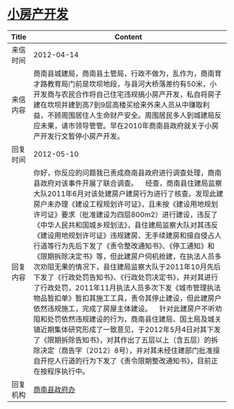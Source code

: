 # <a href="http://www.shangluo.gov.cn/zmhd/ldxxxx.jsp?urltype=leadermail.LeaderMailContentUrl&wbtreeid=1112&leadermailid=1160">小房产开发</a>
|Title|Content|
|:---:|---|
|来信时间|2012-04-14|
|来信内容|商南县城建局，商南县土管局，行政不做为，乱作为，商南育才路教育局门前是坎坝地段，与县河大桥落差约有50米，小开发商与农民合作将自己住宅违规搞小房产开发，私自将房子建在坎坝并建到高7到9层高楼买给来外来人员从中赚取利益，不顾周围居住人生命财产安全。周围居民多人到城建局反应未果，请市领导管管。早在2010年商南县政府就关于小房产开发行文暂停小房产开发。|
|回复时间|2012-05-10|
|回复内容|你好，你反应的问题我已责成商南县政府进行调查处理，商南县政府对该事件开展了联合调查。    经查，商南县住建局监察大队2011年6月对该处建房户建房行为进行了核查。发现此建房户未办理《建设工程规划许可证》，且未按《建设用地规划许可证》要求（批准建设为四层800m2）进行建设，违反了《中华人民共和国城乡规划法》，县住建局监察大队对其违反《建设用地规划许可证》违规建房、无手续建房和擅自侵占人行道等行为先后下发了《责令整改通知书》、《停工通知》和《限期拆除决定书》等，但此建房户伺机抢建，在执法人员多次劝阻无果的情况下，县住建局监察大队于2011年10月先后下发了《行政处罚告知书》、《行政处罚决定书》，并对其进行了行政处罚，2011年11月执法人员多次下发《城市管理执法物品暂扣单》暂扣其施工工具，责令其停止建设，但此建房户依然违规施工，完成了房屋主体建设。    针对此建房户不听劝阻和处罚依然违规建设的行为，商南县住建局、国土局及城关镇近期集体研究形成了一致意见，于2012年5月4日对其下发了《限期拆除告知书》，对其作出了五层以上（含五层）的拆除决定（商告字〔2012〕8号），并对其未经住建部门批准擅自开挖人行道的行为下发了《责令限期整改通知书》，目前正在按程序执行中。|
|回复机构|<a href="../../categories/agencies/商南县政府办.md">商南县政府办</a>|
